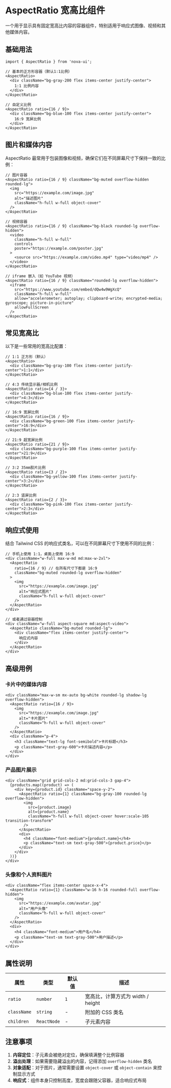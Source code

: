# AspectRatio 宽高比组件

一个用于显示具有固定宽高比内容的容器组件，特别适用于响应式图像、视频和其他媒体内容。

## 基础用法

```tsx
import { AspectRatio } from 'nova-ui';

// 基本的正方形容器（默认1:1比例）
<AspectRatio>
  <div className="bg-gray-200 flex items-center justify-center">
    1:1 比例内容
  </div>
</AspectRatio>

// 自定义比例
<AspectRatio ratio={16 / 9}>
  <div className="bg-blue-100 flex items-center justify-center">
    16:9 宽屏比例
  </div>
</AspectRatio>
```

## 图片和媒体内容

AspectRatio 最常用于包装图像和视频，确保它们在不同屏幕尺寸下保持一致的比例：

```tsx
// 图片容器
<AspectRatio ratio={16 / 9} className="bg-muted overflow-hidden rounded-lg">
  <img
    src="https://example.com/image.jpg"
    alt="描述图片"
    className="h-full w-full object-cover"
  />
</AspectRatio>

// 视频容器
<AspectRatio ratio={16 / 9} className="bg-black rounded-lg overflow-hidden">
  <video
    className="h-full w-full"
    controls
    poster="https://example.com/poster.jpg"
  >
    <source src="https://example.com/video.mp4" type="video/mp4" />
  </video>
</AspectRatio>

// iframe 嵌入（如 YouTube 视频）
<AspectRatio ratio={16 / 9} className="rounded-lg overflow-hidden">
  <iframe
    src="https://www.youtube.com/embed/dQw4w9WgXcQ"
    className="h-full w-full"
    allow="accelerometer; autoplay; clipboard-write; encrypted-media; gyroscope; picture-in-picture"
    allowFullScreen
  />
</AspectRatio>
```

## 常见宽高比

以下是一些常用的宽高比配置：

```tsx
// 1:1 正方形（默认）
<AspectRatio>
  <div className="bg-gray-100 flex items-center justify-center">1:1</div>
</AspectRatio>

// 4:3 传统显示器/相机比例
<AspectRatio ratio={4 / 3}>
  <div className="bg-blue-100 flex items-center justify-center">4:3</div>
</AspectRatio>

// 16:9 宽屏比例
<AspectRatio ratio={16 / 9}>
  <div className="bg-green-100 flex items-center justify-center">16:9</div>
</AspectRatio>

// 21:9 超宽屏比例
<AspectRatio ratio={21 / 9}>
  <div className="bg-purple-100 flex items-center justify-center">21:9</div>
</AspectRatio>

// 3:2 35mm胶片比例
<AspectRatio ratio={3 / 2}>
  <div className="bg-yellow-100 flex items-center justify-center">3:2</div>
</AspectRatio>

// 2:3 竖屏比例
<AspectRatio ratio={2 / 3}>
  <div className="bg-pink-100 flex items-center justify-center">2:3</div>
</AspectRatio>
```

## 响应式使用

结合 Tailwind CSS 的响应式类名，可以在不同屏幕尺寸下使用不同的比例：

```tsx
// 手机上使用 1:1，桌面上使用 16:9
<div className="w-full max-w-md md:max-w-2xl">
  <AspectRatio
    ratio={16 / 9} // 在所有尺寸下都是 16:9
    className="bg-muted rounded-lg overflow-hidden"
  >
    <img
      src="https://example.com/image.jpg"
      alt="响应式图片"
      className="h-full w-full object-cover"
    />
  </AspectRatio>
</div>

// 或者通过容器控制
<div className="w-full aspect-square md:aspect-video">
  <AspectRatio className="bg-muted rounded-lg">
    <div className="flex items-center justify-center">
      响应式内容
    </div>
  </AspectRatio>
</div>
```

## 高级用例

### 卡片中的媒体内容

```tsx
<div className="max-w-sm mx-auto bg-white rounded-lg shadow-lg overflow-hidden">
  <AspectRatio ratio={16 / 9}>
    <img
      src="https://example.com/image.jpg"
      alt="卡片图片"
      className="h-full w-full object-cover"
    />
  </AspectRatio>
  <div className="p-4">
    <h3 className="text-lg font-semibold">卡片标题</h3>
    <p className="text-gray-600">卡片描述内容</p>
  </div>
</div>
```

### 产品图片展示

```tsx
<div className="grid grid-cols-2 md:grid-cols-3 gap-4">
  {products.map((product) => (
    <div key={product.id} className="space-y-2">
      <AspectRatio ratio={1} className="bg-gray-100 rounded-lg overflow-hidden">
        <img
          src={product.image}
          alt={product.name}
          className="h-full w-full object-cover hover:scale-105 transition-transform"
        />
      </AspectRatio>
      <div>
        <h4 className="font-medium">{product.name}</h4>
        <p className="text-sm text-gray-500">{product.price}</p>
      </div>
    </div>
  ))}
</div>
```

### 头像和个人资料图片

```tsx
<div className="flex items-center space-x-4">
  <AspectRatio ratio={1} className="w-16 h-16 rounded-full overflow-hidden">
    <img
      src="https://example.com/avatar.jpg"
      alt="用户头像"
      className="h-full w-full object-cover"
    />
  </AspectRatio>
  <div>
    <h4 className="font-medium">用户名</h4>
    <p className="text-sm text-gray-500">用户描述</p>
  </div>
</div>
```

## 属性说明

| 属性 | 类型 | 默认值 | 描述 |
|------|------|--------|------|
| `ratio` | `number` | `1` | 宽高比，计算方式为 width / height |
| `className` | `string` | - | 附加的 CSS 类名 |
| `children` | `ReactNode` | - | 子元素内容 |

## 注意事项

1. **内容定位**：子元素会被绝对定位，确保填满整个比例容器
2. **溢出处理**：如果需要隐藏溢出的内容，记得添加 `overflow-hidden` 类名
3. **对象适配**：对于图片，通常需要设置 `object-cover` 或 `object-contain` 来控制显示方式
4. **响应式**：组件本身只控制高度，宽度会跟随父容器，适合响应式布局
